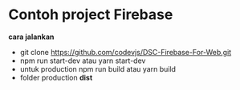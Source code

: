 # Contoh project Firebase

**cara jalankan**
- git clone https://github.com/codevjs/DSC-Firebase-For-Web.git
- npm run start-dev atau yarn start-dev
- untuk production npm run build atau yarn build
- folder production **dist**
